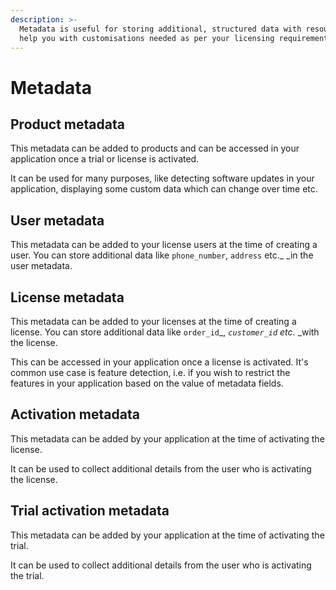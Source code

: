 ```yaml
---
description: >-
  Metadata is useful for storing additional, structured data with resources to
  help you with customisations needed as per your licensing requirements.
---
```


# Metadata

## Product metadata

This metadata can be added to products and can be accessed in your application once a trial or license is activated.

It can be used for many purposes, like detecting software updates in your application, displaying some custom data which can change over time etc.

## User metadata

This metadata can be added to your license users at the time of creating a user. You can store additional data like `phone_number`, `address` etc._ _in the user metadata.

## License metadata

This metadata can be added to your licenses at the time of creating a license. You can store additional data like `order_id`_, _`customer_id` etc_. _with the license.

This can be accessed in your application once a license is activated. It's common use case is feature detection, i.e. if you wish to restrict the features in your application based on the value of metadata fields.

## Activation metadata

This metadata can be added by your application at the time of activating the license.

It can be used to collect additional details from the user who is activating the license.

## Trial activation metadata

This metadata can be added by your application at the time of activating the trial.

It can be used to collect additional details from the user who is activating the trial.

